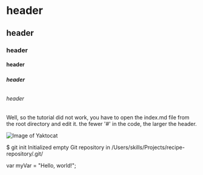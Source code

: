 # <H1> header
## <H2> header
### <H3> header
#### <H4> header
##### <H5> header
###### <H6> header

Well, so the tutorial did not work, you have to open the index.md file from the root directory and edit it. 
the fewer '#' in the code, the larger the header.


![Image of Yaktocat](https://octodex.github.com/images/yaktocat.png)

$ git init
Initialized empty Git repository in /Users/skills/Projects/recipe-repository/.git/

var myVar = "Hello, world!";
